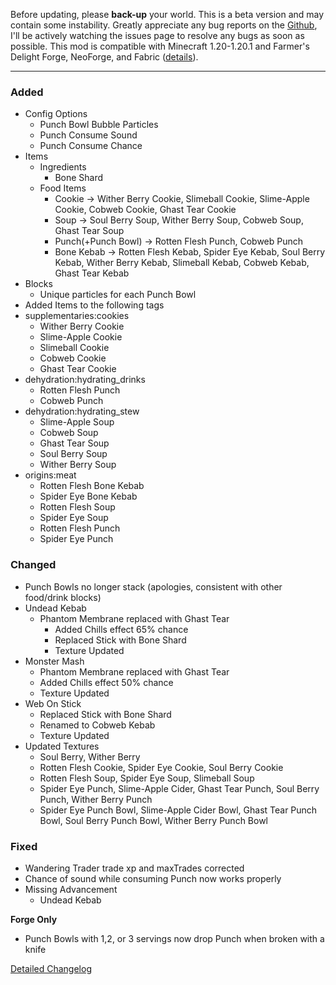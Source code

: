 Before updating, please **back-up** your world. This is a beta version and 
may contain some instability. Greatly appreciate any bug reports on the 
[Github](https://github.com/ChefMooon/frights-delight/issues), I'll be 
actively watching the issues page to resolve any bugs as soon as possible.
This mod is compatible with Minecraft 1.20-1.20.1 and Farmer's Delight Forge,
NeoForge, and Fabric
([details](https://github.com/ChefMooon/frights-delight/wiki#compatible-versions)).

***

### Added

- Config Options
  - Punch Bowl Bubble Particles
  - Punch Consume Sound
  - Punch Consume Chance
- Items
  - Ingredients
    - Bone Shard
  - Food Items
    - Cookie → Wither Berry Cookie, Slimeball Cookie, Slime-Apple Cookie, Cobweb Cookie, Ghast Tear Cookie
    - Soup → Soul Berry Soup, Wither Berry Soup, Cobweb Soup, Ghast Tear Soup
    - Punch(+Punch Bowl) → Rotten Flesh Punch, Cobweb Punch
    - Bone Kebab → Rotten Flesh Kebab, Spider Eye Kebab, Soul Berry Kebab, Wither Berry Kebab, Slimeball Kebab, Cobweb Kebab, Ghast Tear Kebab
- Blocks
  - Unique particles for each Punch Bowl
- Added Items to the following tags
- supplementaries:cookies
  - Wither Berry Cookie
  - Slime-Apple Cookie
  - Slimeball Cookie
  - Cobweb Cookie
  - Ghast Tear Cookie
- dehydration:hydrating_drinks
  - Rotten Flesh Punch
  - Cobweb Punch
- dehydration:hydrating_stew
  - Slime-Apple Soup
  - Cobweb Soup
  - Ghast Tear Soup
  - Soul Berry Soup
  - Wither Berry Soup
- origins:meat
  - Rotten Flesh Bone Kebab
  - Spider Eye Bone Kebab
  - Rotten Flesh Soup
  - Spider Eye Soup
  - Rotten Flesh Punch
  - Spider Eye Punch

### Changed

- Punch Bowls no longer stack (apologies, consistent with other food/drink blocks)
- Undead Kebab
  - Phantom Membrane replaced with Ghast Tear
    - Added Chills effect 65% chance
    - Replaced Stick with Bone Shard
    - Texture Updated
- Monster Mash
  - Phantom Membrane replaced with Ghast Tear
  - Added Chills effect 50% chance
  - Texture Updated
- Web On Stick
  - Replaced Stick with Bone Shard
  - Renamed to Cobweb Kebab
  - Texture Updated
- Updated Textures
  - Soul Berry, Wither Berry
  - Rotten Flesh Cookie, Spider Eye Cookie, Soul Berry Cookie
  - Rotten Flesh Soup, Spider Eye Soup, Slimeball Soup
  - Spider Eye Punch, Slime-Apple Cider, Ghast Tear Punch, Soul Berry Punch, Wither Berry Punch
  - Spider Eye Punch Bowl, Slime-Apple Cider Bowl, Ghast Tear Punch Bowl, Soul Berry Punch Bowl, Wither Berry Punch Bowl

### Fixed

- Wandering Trader trade xp and maxTrades corrected
- Chance of sound while consuming Punch now works properly
- Missing Advancement
  - Undead Kebab

**Forge Only**
- Punch Bowls with 1,2, or 3 servings now drop Punch when broken with a knife

[Detailed Changelog](https://github.com/ChefMooon/frights-delight/wiki/Detailed-Changelog)